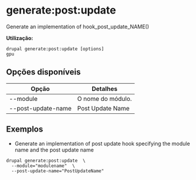 # generate:post:update
Generate an implementation of hook_post_update_NAME()

**Utilização:**
```
drupal generate:post:update [options]
gpu
```

## Opções disponíveis
Opção | Detalhes
-------|-------------
--module | O nome do módulo.
--post-update-name | Post Update Name

## Exemplos
* Generate an implementation of post update hook specifying the module name and the post update name
```
drupal generate:post:update  \
  --module="modulename"  \
  --post-update-name="PostUpdateName"
```
